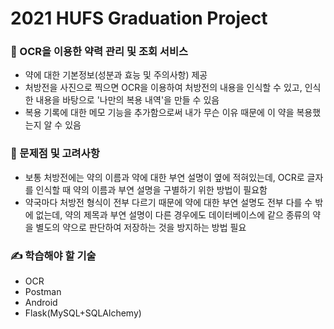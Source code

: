 # 2021 HUFS Graduation Project

### 💊 OCR을 이용한 약력 관리 및 조회 서비스
- 약에 대한 기본정보(성분과 효능 및 주의사항) 제공
- 처방전을 사진으로 찍으면 OCR을 이용하여 처방전의 내용을 인식할 수 있고, 인식한 내용을 바탕으로 '나만의 복용 내역'을 만들 수 있음
- 복용 기록에 대한 메모 기능을 추가함으로써 내가 무슨 이유 때문에 이 약을 복용했는지 알 수 있음

### 🎯 문제점 및 고려사항
- 보통 처방전에는 약의 이름과 약에 대한 부연 설명이 옆에 적혀있는데, OCR로 글자를 인식할 때 약의 이름과 부연 설명을 구별하기 위한 방법이 필요함
- 약국마다 처방전 형식이 전부 다르기 때문에 약에 대한 부연 설명도 전부 다를 수 밖에 없는데, 약의 제목과 부연 설명이 다른 경우에도 데이터베이스에 같으 종류의 약을 별도의 약으로 판단하여 저장하는 것을 방지하는 방법 필요

### ✍ 학습해야 할 기술
- OCR
- Postman
- Android
- Flask(MySQL+SQLAlchemy)
